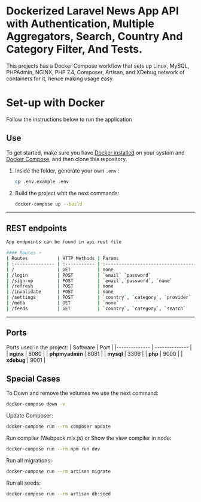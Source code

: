 # Dockerized Laravel News App API with Authentication, Multiple Aggregators, Search, Country And Category Filter, And Tests.

This projects has a Docker Compose workflow that sets up Linux, MySQL, PHPAdmin, NGINX, PHP 7.4, Composer, Artisan, and XDebug network of containers for it, hence making usage easy.  
# Set-up with Docker 
Follow the instructions below to run the application

## Use

To get started, make sure you have [Docker installed](https://docs.docker.com/) on your system and [Docker Compose](https://docs.docker.com/compose/install/), and then clone this repository.


1. Inside the folder, generate your own `.env` :

   ```sh
   cp .env.example .env
   ```

2. Build the project whit the next commands:

   ```sh
   docker-compose up --build
   ```

---

## REST endpoints
```bash
App endpoints can be found in api.rest file

#### Routes ⚡
| Routes           | HTTP Methods | Params                                   | Description                                                                                                  |
| :--------------- | :----------- | :--------------------------------------- | :----------------------------------------------------------------------------------------------------------- |
| /                | GET          | none                                     | Displays application infomation                                                                              |
| /login           | POST         | `email` `password`                       | Logs in a user and returns the jwt session token                                                             |
| /sign-up         | POST         | `email`,`password`, `name`               | Registers a user                                                                                             |
| /refresh         | POST         | none                                     | Refresh a user jwt token                                                                                     |
| /invalidate      | POST         | none                                     | Invalidate a user jwt token                                                                                  |
| /settings        | POST         | `country`, `category`, `provider`        | Update user preference                                                                                       |
| /meta            | GET          | `none`                                   | Returns default data used in app (e.g List of Providers/Categories                                           |
| /feeds           | GET          | `country`, `category`, `search`         | News feed                                                                                                     |

```

---

## Ports

Ports used in the project:
| Software | Port |
|-------------- | -------------- |
| **nginx** | 8080 |
| **phpmyadmin** | 8081 |
| **mysql** | 3306 |
| **php** | 9000 |
| **xdebug** | 9001 |


## Special Cases

To Down and remove the volumes we use the next command:

```sh
docker-compose down -v
```

Update Composer:

```sh
docker-compose run --rm composer update
```

Run compiler (Webpack.mix.js) or Show the view compiler in node:

```sh
docker-compose run --rm npm run dev
```

Run all migrations:

```sh
docker-compose run --rm artisan migrate
```

Run all seeds:

```sh
docker-compose run --rm artisan db:seed
```

